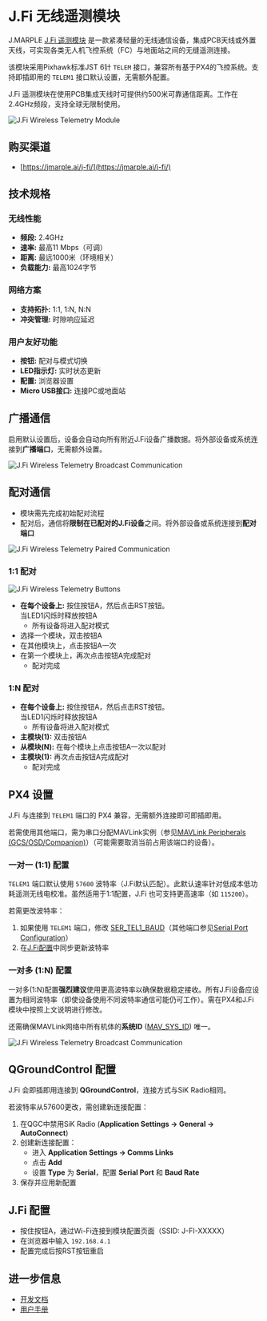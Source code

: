 # J.Fi 无线遥测模块

J.MARPLE [J.Fi 遥测模块](https://jmarple.ai/j-fi/) 是一款紧凑轻量的无线通信设备，集成PCB天线或外置天线，可实现各类无人机飞控系统（FC）与地面站之间的无缝遥测连接。

该模块采用Pixhawk标准JST 6针 `TELEM` 接口，兼容所有基于PX4的飞控系统。支持即插即用的 `TELEM1` 接口默认设置，无需额外配置。

J.Fi 遥测模块在使用PCB集成天线时可提供约500米可靠通信距离。工作在2.4GHz频段，支持全球无限制使用。

![J.Fi Wireless Telemetry Module](../../assets/hardware/telemetry/jmarple/jfi_telemetry_module.png)

## 购买渠道

- [https://jmarple.ai/j-fi/](https://jmarple.ai/j-fi/)

## 技术规格

### 无线性能

- **频段:** 2.4GHz  
- **速率:** 最高11 Mbps（可调）  
- **距离:** 最远1000米（环境相关）  
- **负载能力:** 最高1024字节  

### 网络方案

- **支持拓扑:** 1:1, 1:N, N:N  
- **冲突管理:** 时隙响应延迟  

### 用户友好功能

- **按钮:** 配对与模式切换  
- **LED指示灯:** 实时状态更新  
- **配置:** 浏览器设置  
- **Micro USB接口:** 连接PC或地面站  

## 广播通信

启用默认设置后，设备会自动向所有附近J.Fi设备广播数据。将外部设备或系统连接到**广播端口**，无需额外设置。

![J.Fi Wireless Telemetry Broadcast Communication](../../assets/hardware/telemetry/jmarple/jfi_telemetry_broadcast.png)

## 配对通信

- 模块需先完成初始配对流程  
- 配对后，通信将**限制在已配对的J.Fi设备**之间。将外部设备或系统连接到**配对端口**  

![J.Fi Wireless Telemetry Paired Communication](../../assets/hardware/telemetry/jmarple/jfi_telemetry_paired.png)

### 1:1 配对

![J.Fi Wireless Telemetry Buttons](../../assets/hardware/telemetry/jmarple/jfi_telemetry_buttons.png)

- **在每个设备上:** 按住按钮A，然后点击RST按钮。  
  当LED1闪烁时释放按钮A  
  - 所有设备将进入配对模式  
- 选择一个模块，双击按钮A  
- 在其他模块上，点击按钮A一次  
- 在第一个模块上，再次点击按钮A完成配对  
  - 配对完成  

### 1:N 配对

- **在每个设备上:** 按住按钮A，然后点击RST按钮。  
  当LED1闪烁时释放按钮A  
  - 所有设备将进入配对模式  
- **主模块(1):** 双击按钮A  
- **从模块(N):** 在每个模块上点击按钮A一次以配对  
- **主模块(1):** 再次点击按钮A完成配对  
  - 配对完成  

<lite-youtube videoid="CnjhTfvARmw" title="J.Fi Wireless Telemetry Module Pairing Guide"/>

## PX4 设置

J.Fi 与连接到 `TELEM1` 端口的 PX4 兼容，无需额外连接即可即插即用。

若需使用其他端口，需为串口分配MAVLink实例（参见[MAVLink Peripherals (GCS/OSD/Companion)](../peripherals/mavlink_peripherals.md)）（可能需要取消当前占用该端口的设备）。

### 一对一 (1:1) 配置

`TELEM1` 端口默认使用 `57600` 波特率（J.Fi默认匹配）。此默认速率针对低成本低功耗遥测无线电校准。虽然适用于1:1配置，J.Fi 也可支持更高速率（如 `115200`）。

若需更改波特率：

1. 如果使用 `TELEM1` 端口，修改 [SER_TEL1_BAUD](../advanced_config/parameter_reference.md#SER_TEL1_BAUD)（其他端口参见[Serial Port Configuration](../peripherals/serial_configuration.md)）  
2. 在[J.Fi配置](#j-fi-configuration)中同步更新波特率  

### 一对多 (1:N) 配置

一对多(1:N)配置**强烈建议**使用更高波特率以确保数据稳定接收。所有J.Fi设备应设置为相同波特率（即使设备使用不同波特率通信可能仍可工作）。需在PX4和J.Fi模块中按照上文说明进行修改。

还需确保MAVLink网络中所有机体的**系统ID** ([MAV_SYS_ID](../advanced_config/parameter_reference.md#MAV_SYS_ID)) 唯一。

![J.Fi Wireless Telemetry Broadcast Communication](../../assets/hardware/telemetry/jmarple/jfi_telemetry_usage.png)

<lite-youtube videoid="tPeJA2gn7Zw" title="Simultaneous Control using J.Fi Wireless Telemetry Module"/>

## QGroundControl 配置

J.Fi 会即插即用连接到 **QGroundControl**，连接方式与SiK Radio相同。

若波特率从57600更改，需创建新连接配置：

1. 在QGC中禁用SiK Radio (**Application Settings → General → AutoConnect**)  
2. 创建新连接配置：  
   - 进入 **Application Settings → Comms Links**  
   - 点击 **Add**  
   - 设置 **Type** 为 **Serial**，配置 **Serial Port** 和 **Baud Rate**  
3. 保存并应用新配置  

## J.Fi 配置

- 按住按钮A，通过Wi-Fi连接到模块配置页面（SSID: J-FI-XXXXX）  
- 在浏览器中输入 `192.168.4.1`  
- 配置完成后按RST按钮重启  

## 进一步信息

- [开发文档](https://github.com/jmarple/jfi)  
- [用户手册](https://jmarple.ai/docs)